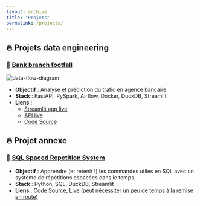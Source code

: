 ```yaml
---
layout: archive
title: "Projets"
permalink: /projects/
---
```


## 🔥 Projets data engineering

### 📌 [Bank branch footfall](https://github.com/michaelg-create/bank-branch-footfall)
![data-flow-diagram](/portfolio/assets/images/data-flow-diagram.png)
- **Objectif** : Analyse et prédiction du trafic en agence bancaire.  
- **Stack** : FastAPI, PySpark, Airflow, Docker, DuckDB, Streamlit  
- **Liens** : 
  - [Streamlit app live](https://bank-branch-footfall.streamlit.app/)
  - [API live](https://bank-branch-footfall.onrender.com/get_visitor_count?date_time=2025-05-29%2009:05&agency_name=Aix_les_bains_1)
  - [Code Source](https://github.com/michaelg-create/bank-branch-footfall)

## 🔥 Projet annexe
### 📌 [SQL Spaced Repetition System](https://srssql.streamlit.app/)
- **Objectif** : Apprendre (et retenir !) les commandes utiles en SQL avec un système de répétitions espacées dans le temps.   
- **Stack** : Python, SQL, DuckDB, Streamlit  
- **Liens** : [Code Source](https://github.com/michaelg-create/SRS_SQL), [Live (peut nécessiter un peu de temps à la remise en route)](https://srssql.streamlit.app/)

[//]: # (## 🔥 Projet en cours)

[//]: # (### 📌 [JobLens AI]&#40;https://github.com/michaelg-create/JobLens_AI&#41;)

[//]: # (- **Objectif** : Analyse des tendances du marché de l’emploi en Data Engineering.  )

[//]: # (- **Stack** : Scraping API, Pandas, Streamlit)

[//]: # (- **Lien** : [Code Source]&#40;https://github.com/michaelg-create/JobLens_AI&#41;  )



[//]: # (## 🔥 Projets issus de bootcamp)

[//]: # (### 📌 [Bootcamp Zac Wilson]&#40;&#41;)

[//]: # ()
[//]: # ()
[//]: # (### 📌 [Data modelling]&#40;&#41;)

[//]: # (- **Objectif** : Réorganiser les données d'une BDD postgreSQL pour optimiser le temps de traitement à posteriori &#40;OLTP vers OLAP&#41;.   )

[//]: # (- **Stack** : postgreSQL, Docker  )

[//]: # (- **Liens** : [Code Source]&#40;&#41;)

[//]: # ()
[//]: # (### 📌 [Bootcamp Zoomcamp]&#40;&#41;)


